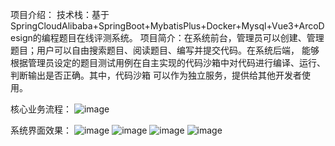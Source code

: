 项目介绍：
技术栈：基于SpringCloudAlibaba+SpringBoot+MybatisPlus+Docker+Mysql+Vue3+ArcoDesign的编程题目在线评测系统。
项目简介：在系统前台，管理员可以创建、管理题目；用户可以自由搜索题目、阅读题目、编写并提交代码。在系统后端，
能够根据管理员设定的题目测试用例在自主实现的代码沙箱中对代码进行编译、运行、判断输出是否正确。其中，代码沙箱
可以作为独立服务，提供给其他开发者使用。

核心业务流程：
![image](https://github.com/134979/OJ-microservice/assets/82896512/0e451df9-a6e6-4895-bc61-41fb79e7e52d)

系统界面效果：
![image](https://github.com/134979/OJ-microservice/assets/82896512/c0ebdc20-88f6-4aad-928e-14454eb7f9e2)
![image](https://github.com/134979/OJ-microservice/assets/82896512/86600d9a-721b-4c86-8826-6a3022f20933)
![image](https://github.com/134979/OJ-microservice/assets/82896512/0290f935-a520-44a0-b8a5-4cf8fcb6a8e6)
![image](https://github.com/134979/OJ-microservice/assets/82896512/e860986e-b5c6-4f76-acc2-119f8ce6502b)


